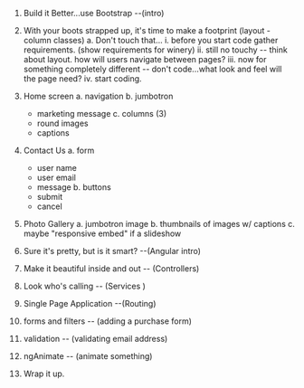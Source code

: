 1. Build it Better...use Bootstrap --(intro)
2. With your boots strapped up, it's time to make a footprint (layout - column classes)
  a. Don't touch that...
    i. before you start code gather requirements. (show requirements for winery)
    ii. still no touchy -- think about layout.  how will users navigate between pages?
    iii. now for something completely different -- don't code...what look and feel will the page need?
    iv. start coding.
3. Home screen 
  a. navigation
  b. jumbotron
    - marketing message
  c. columns (3)
    - round images
    - captions
4. Contact Us
  a. form
    - user name
    - user email
    - message
  b. buttons
    - submit
    - cancel
5. Photo Gallery
  a. jumbotron image
  b. thumbnails of images w/ captions
  c. maybe "responsive embed" if a slideshow

6. Sure it's pretty, but is it smart? --(Angular intro)

7. Make it beautiful inside and out -- (Controllers)

8. Look who's calling -- (Services )

9. Single Page Application --(Routing)

10. forms and filters -- (adding a purchase form)

11. validation -- (validating email address)

12. ngAnimate -- (animate something)

13. Wrap it up.
